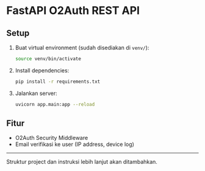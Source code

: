 # FastAPI O2Auth REST API

## Setup

1. Buat virtual environment (sudah disediakan di `venv/`):
   ```bash
   source venv/bin/activate
   ```
2. Install dependencies:
   ```bash
   pip install -r requirements.txt
   ```
3. Jalankan server:
   ```bash
   uvicorn app.main:app --reload
   ```

## Fitur
- O2Auth Security Middleware
- Email verifikasi ke user (IP address, device log)

---

Struktur project dan instruksi lebih lanjut akan ditambahkan. 